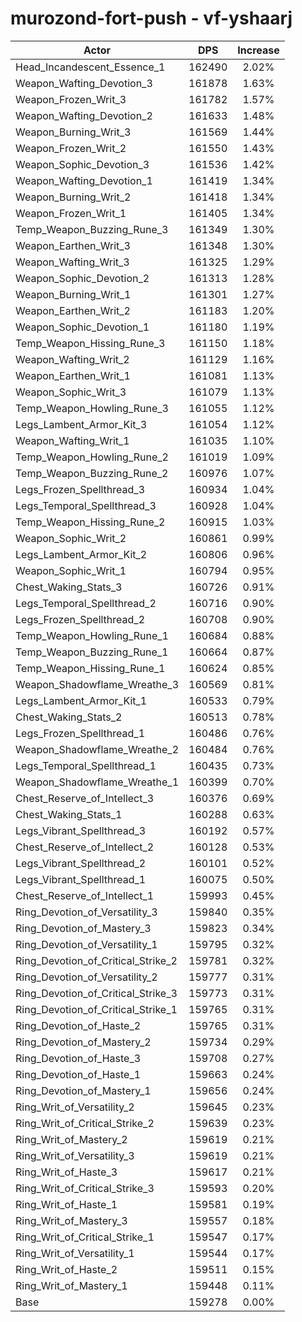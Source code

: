 # murozond-fort-push - vf-yshaarj
| Actor | DPS | Increase |
|---|:---:|:---:|
|Head_Incandescent_Essence_1|162490|2.02%|
|Weapon_Wafting_Devotion_3|161878|1.63%|
|Weapon_Frozen_Writ_3|161782|1.57%|
|Weapon_Wafting_Devotion_2|161633|1.48%|
|Weapon_Burning_Writ_3|161569|1.44%|
|Weapon_Frozen_Writ_2|161550|1.43%|
|Weapon_Sophic_Devotion_3|161536|1.42%|
|Weapon_Wafting_Devotion_1|161419|1.34%|
|Weapon_Burning_Writ_2|161418|1.34%|
|Weapon_Frozen_Writ_1|161405|1.34%|
|Temp_Weapon_Buzzing_Rune_3|161349|1.30%|
|Weapon_Earthen_Writ_3|161348|1.30%|
|Weapon_Wafting_Writ_3|161325|1.29%|
|Weapon_Sophic_Devotion_2|161313|1.28%|
|Weapon_Burning_Writ_1|161301|1.27%|
|Weapon_Earthen_Writ_2|161183|1.20%|
|Weapon_Sophic_Devotion_1|161180|1.19%|
|Temp_Weapon_Hissing_Rune_3|161150|1.18%|
|Weapon_Wafting_Writ_2|161129|1.16%|
|Weapon_Earthen_Writ_1|161081|1.13%|
|Weapon_Sophic_Writ_3|161079|1.13%|
|Temp_Weapon_Howling_Rune_3|161055|1.12%|
|Legs_Lambent_Armor_Kit_3|161054|1.12%|
|Weapon_Wafting_Writ_1|161035|1.10%|
|Temp_Weapon_Howling_Rune_2|161019|1.09%|
|Temp_Weapon_Buzzing_Rune_2|160976|1.07%|
|Legs_Frozen_Spellthread_3|160934|1.04%|
|Legs_Temporal_Spellthread_3|160928|1.04%|
|Temp_Weapon_Hissing_Rune_2|160915|1.03%|
|Weapon_Sophic_Writ_2|160861|0.99%|
|Legs_Lambent_Armor_Kit_2|160806|0.96%|
|Weapon_Sophic_Writ_1|160794|0.95%|
|Chest_Waking_Stats_3|160726|0.91%|
|Legs_Temporal_Spellthread_2|160716|0.90%|
|Legs_Frozen_Spellthread_2|160708|0.90%|
|Temp_Weapon_Howling_Rune_1|160684|0.88%|
|Temp_Weapon_Buzzing_Rune_1|160664|0.87%|
|Temp_Weapon_Hissing_Rune_1|160624|0.85%|
|Weapon_Shadowflame_Wreathe_3|160569|0.81%|
|Legs_Lambent_Armor_Kit_1|160533|0.79%|
|Chest_Waking_Stats_2|160513|0.78%|
|Legs_Frozen_Spellthread_1|160486|0.76%|
|Weapon_Shadowflame_Wreathe_2|160484|0.76%|
|Legs_Temporal_Spellthread_1|160435|0.73%|
|Weapon_Shadowflame_Wreathe_1|160399|0.70%|
|Chest_Reserve_of_Intellect_3|160376|0.69%|
|Chest_Waking_Stats_1|160288|0.63%|
|Legs_Vibrant_Spellthread_3|160192|0.57%|
|Chest_Reserve_of_Intellect_2|160128|0.53%|
|Legs_Vibrant_Spellthread_2|160101|0.52%|
|Legs_Vibrant_Spellthread_1|160075|0.50%|
|Chest_Reserve_of_Intellect_1|159993|0.45%|
|Ring_Devotion_of_Versatility_3|159840|0.35%|
|Ring_Devotion_of_Mastery_3|159823|0.34%|
|Ring_Devotion_of_Versatility_1|159795|0.32%|
|Ring_Devotion_of_Critical_Strike_2|159781|0.32%|
|Ring_Devotion_of_Versatility_2|159777|0.31%|
|Ring_Devotion_of_Critical_Strike_3|159773|0.31%|
|Ring_Devotion_of_Critical_Strike_1|159765|0.31%|
|Ring_Devotion_of_Haste_2|159765|0.31%|
|Ring_Devotion_of_Mastery_2|159734|0.29%|
|Ring_Devotion_of_Haste_3|159708|0.27%|
|Ring_Devotion_of_Haste_1|159663|0.24%|
|Ring_Devotion_of_Mastery_1|159656|0.24%|
|Ring_Writ_of_Versatility_2|159645|0.23%|
|Ring_Writ_of_Critical_Strike_2|159639|0.23%|
|Ring_Writ_of_Mastery_2|159619|0.21%|
|Ring_Writ_of_Versatility_3|159619|0.21%|
|Ring_Writ_of_Haste_3|159617|0.21%|
|Ring_Writ_of_Critical_Strike_3|159593|0.20%|
|Ring_Writ_of_Haste_1|159581|0.19%|
|Ring_Writ_of_Mastery_3|159557|0.18%|
|Ring_Writ_of_Critical_Strike_1|159547|0.17%|
|Ring_Writ_of_Versatility_1|159544|0.17%|
|Ring_Writ_of_Haste_2|159511|0.15%|
|Ring_Writ_of_Mastery_1|159448|0.11%|
|Base|159278|0.00%|
